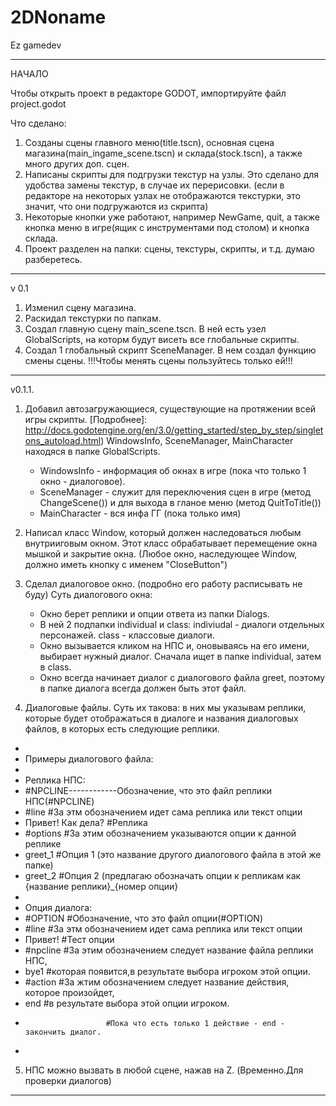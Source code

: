 # 2DNoname
Ez gamedev

____________________________________________
НАЧАЛО

Чтобы открыть проект в редакторе GODOT, импортируйте файл project.godot

Что сделано: 
1. Созданы сцены главного меню(title.tscn), основная сцена магазина(main_ingame_scene.tscn) и склада(stock.tscn),
	а также много других доп. сцен.
2. Написаны скрипты для подгрузки текстур на узлы. Это сделано для удобства замены текстур, в случае их перерисовки.
 (если в редакторе на некоторых узлах не отображаются текстурки, это значит, что они подгружаются из скрипта)
3. Некоторые кнопки уже работают, например NewGame, quit, а также кнопка меню в игре(ящик с инструментами под столом) 
	и кнопка склада. 
4. Проект разделен на папки: сцены, текстуры, скрипты, и т.д. думаю разберетесь.	
____________________________________________

v 0.1

1. Изменил сцену магазина.
2. Раскидал текстурки по папкам.
3. Создал главную сцену main_scene.tscn. В ней есть узел GlobalScripts, на которм будут висеть все глобальные скрипты.
4. Создал 1 глобальный скрипт ScеneManager. В нем создал функцию смены сцены. 
											!!!Чтобы менять сцены пользуйтесь только ей!!!
____________________________________________											

v0.1.1.

1. Добавил автозагружающиеся, существующие на протяжении всей игры скрипты. [Подробнее]: http://docs.godotengine.org/en/3.0/getting_started/step_by_step/singletons_autoload.html)
WindowsInfo, SceneManager, MainCharacter находяся в папке GlobalScripts.
	- WindowsInfo 	- информация об окнах в игре (пока что только 1 окно - диалоговое).
	- SceneManager 	- служит для переключения сцен в игре (метод ChangeScene()) и для выхода в гланое меню
	  (метод QuitToTitle())
	- MainCharacter - вся инфа ГГ (пока только имя)
2. Написал класс Window, который должен наследоваться любым внутрииговым окном. Этот класс обрабатывает перемещение окна мышкой
	и закрытие окна. (Любое окно, наследующее Window, должно иметь кнопку с именем "CloseButton")
3. Сделал диалоговое окно. (подробно его работу расписывать не буду)
	Суть диалогового окна:
	- Окно берет реплики и опции ответа из папки Dialogs.
	- В ней 2 подпапки individual и class:
		indiviudal 	- диалоги отдельных персонажей.
		class 		- классовые диалоги.
	- Окно вызывается кликом на НПС и, оновываясь на его имени, выбирает нужный диалог. Сначала ищет в папке
		individual, затем в class. 
	- Окно всегда начинает диалог с диалогового файла greet, поэтому в папке диалога всегда должен быть этот файл.

4. Диалоговые файлы.
	Суть их такова: в них мы указывам реплики, которые будет отображаться в диалоге и названия диалоговых
	файлов, в которых есть следующие реплики.
-	
-	Примеры диалогового файла:
-	
-	Реплика НПС:
-	#NPCLINE------------Обозначение, что это файл реплики НПС(#NPCLINE)
-	#line				#За этм обозначением идет сама реплика или текст опции
-	Привет! Как дела?   #Реплика
-	#options			#За этим обозначением указываются опции к данной реплике
-	greet_1    			#Опция 1 (это название другого диалогового файла в этой же папке)
-	greet_2				#Опция 2 (предлагаю обозначать опции к репликам как {название реплики}_{номер опции}
-	
-	Опция диалога:
-	#OPTION				#Обозначение, что это файл опции(#OPTION)
-	#line				#За этм обозначением идет сама реплика или текст опции
-	Привет!				#Тест опции
-	#npcline        	#За этим обозначением следует название файла реплики НПС,
-	bye1				#которая появится,в результате выбора игроком этой опции.	
-	#action             #За жтим обозначением следует название действия, которое произойдет,
-	end					#в результате выбора этой опции игроком.
-						#Пока что есть только 1 действие - end - закончить диалог.
-						
5. НПС можно вызвать в любой сцене, нажав на Z. (Временно.Для проверки диалогов)
____________________________________________
	

